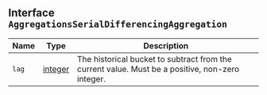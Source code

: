 ## Interface `AggregationsSerialDifferencingAggregation`

| Name | Type | Description |
| - | - | - |
| `lag` | [integer](./integer.md) | The historical bucket to subtract from the current value. Must be a positive, non-zero integer. |

